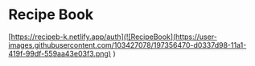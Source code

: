# Recipe Book
[https://recipeb-k.netlify.app/auth](![RecipeBook](https://user-images.githubusercontent.com/103427078/197356470-d0337d98-11a1-419f-99df-559aa43e03f3.png)
)
